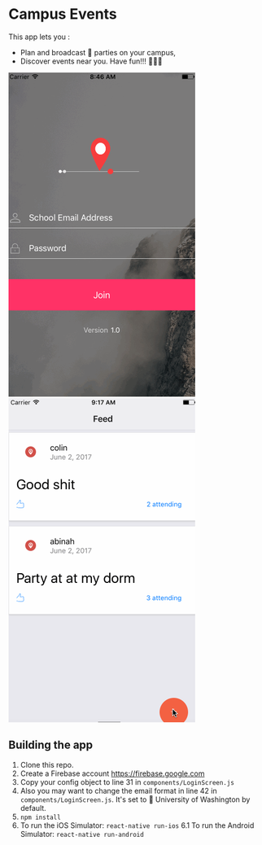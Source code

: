 # Campus Events

This app lets you :
* Plan and broadcast 🎉 parties on your campus,
* Discover events near you.
Have fun!!! 🍻🍻🍻

<img src="screenshots/1.gif" >
<img src="screenshots/2.gif" >

## Building the app

1. Clone this repo.
2. Create a Firebase account https://firebase.google.com
3. Copy your config object to line 31 in `components/LoginScreen.js`
4. Also you may want to change the email format in line 42 in `components/LoginScreen.js`. It's set to 🐺 University of Washington by default.
5. `npm install`
6. To run the iOS Simulator: `react-native run-ios`
6.1 To run the Android Simulator: `react-native run-android`


